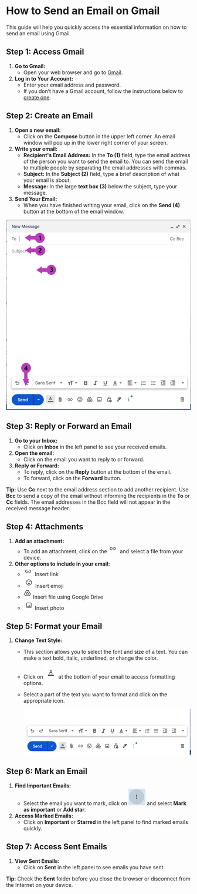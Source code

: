 # How to Send an Email on Gmail

This guide will help you quickly access the essential information on how to send an email using Gmail.

## Step 1: Access Gmail

1. **Go to Gmail:**
   - Open your web browser and go to [Gmail](https://www.gmail.com).
2. **Log in to Your Account:**
   - Enter your email address and password.
   - If you don’t have a Gmail account, follow the instructions below to [create one](CreateAccount.md).

## Step 2: Create an Email

1. **Open a new email:**
   - Click on the **Compose** button in the upper left corner. An email window will pop up in the lower right corner of your screen.
2. **Write your email:**
   - **Recipient's Email Address:** In the **To (1)** field, type the email address of the person you want to send the email to. You can send the email to multiple people by separating the email addresses with commas.
   - **Subject:** In the **Subject (2)** field, type a brief description of what your email is about.
   - **Message:** In the large **text box (3)** below the subject, type your message.
3. **Send Your Email:**
   - When you have finished writing your email, click on the **Send (4)** button at the bottom of the email window.

![alt text](Images/47n_Image_1.png)

## Step 3: Reply or Forward an Email

1. **Go to your Inbox:**
   - Click on **Inbox** in the left panel to see your received emails.
2. **Open the email:**
   - Click on the email you want to reply to or forward.
3. **Reply or Forward:**
   - To reply, click on the **Reply** button at the bottom of the email.
   - To forward, click on the **Forward** button.

**Tip:** Use **Cc** next to the email address section to add another recipient. Use **Bcc** to send a copy of the email without informing the recipients in the **To** or **Cc** fields. The email addresses in the Bcc field will not appear in the received message header.
## Step 4: Attachments

1. **Add an attachment:**
   - To add an attachment, click on the ![alt text](Images/Quo_Image_3.png) and select a file from your device.
2. **Other options to include in your email:**
   - ![alt text](Images/Quo_Image_3.png) Insert link
   - ![alt text](Images/9Nz_Image_4.png) Insert emoji
   - ![alt text](Images/avg_Image_5.png) Insert file using Google Drive
   - ![alt text](Images/tmv_Image_6.png) Insert photo

## Step 5: Format your Email

1. **Change Text Style:**
   - This section allows you to select the font and size of a text. You can make a text bold, italic, underlined, or change the color.
   - Click on ![alt text](Images/6Gc_Image_7.png) at the bottom of your email to access formatting options.
   - Select a part of the text you want to format and click on the appropriate icon.

        ![alt text](Images/alg_Image_8.png)

## Step 6: Mark an Email

1. **Find Important Emails:**
   - Select the email you want to mark, click on ![alt text](Images/1re_Image_9.png) and select **Mark as important** or **Add star**.
2. **Access Marked Emails:**
   - Click on **Important** or **Starred** in the left panel to find marked emails quickly.

## Step 7: Access Sent Emails

1. **View Sent Emails:**
   - Click on **Sent** in the left panel to see emails you have sent.

**Tip:** Check the **Sent** folder before you close the browser or disconnect from the Internet on your device.
